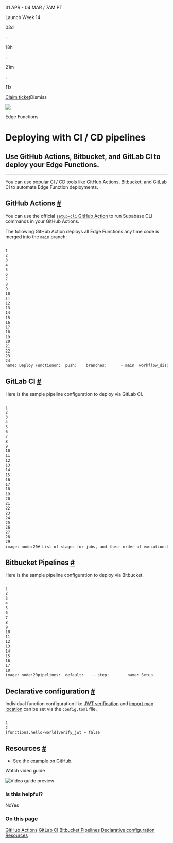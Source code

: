 31 APR - 04 MAR / 7AM PT

Launch Week 14

03d

:

18h

:

21m

:

11s

[Claim ticket](https://supabase.com/launch-week)Dismiss

![](https://supabase.com/docs/_next/image?url=%2Fdocs%2Fimg%2Flaunchweek%2F14%2Fpromo-banner-bg.png&w=3840&q=100&dpl=dpl_9WgBm3X43HXGqPuPh4vSvQgRaZyZ)

Edge Functions

# Deploying with CI / CD pipelines

## Use GitHub Actions, Bitbucket, and GitLab CI to deploy your Edge Functions.

* * *

You can use popular CI / CD tools like GitHub Actions, Bitbucket, and GitLab CI to automate Edge Function deployments.

## GitHub Actions [\#](https://supabase.com/docs/guides/functions/cicd-workflow\#github-actions)

You can use the official [`setup-cli` GitHub Action](https://github.com/marketplace/actions/supabase-cli-action) to run Supabase CLI commands in your GitHub Actions.

The following GitHub Action deploys all Edge Functions any time code is merged into the `main` branch:

```flex

1
2
3
4
5
6
7
8
9
10
11
12
13
14
15
16
17
18
19
20
21
22
23
24
name: Deploy Functionon:  push:    branches:      - main  workflow_dispatch:jobs:  deploy:    runs-on: ubuntu-latest    env:      SUPABASE_ACCESS_TOKEN: ${{ secrets.SUPABASE_ACCESS_TOKEN }}      PROJECT_ID: your-project-id    steps:      - uses: actions/checkout@v4      - uses: supabase/setup-cli@v1        with:          version: latest      - run: supabase functions deploy --project-ref $PROJECT_ID
```

## GitLab CI [\#](https://supabase.com/docs/guides/functions/cicd-workflow\#gitlab-ci)

Here is the sample pipeline configuration to deploy via GitLab CI.

```flex

1
2
3
4
5
6
7
8
9
10
11
12
13
14
15
16
17
18
19
20
21
22
23
24
25
26
27
28
29
image: node:20# List of stages for jobs, and their order of executionstages:  - setup  - deploy# This job runs in the setup stage, which runs first.setup-npm:  stage: setup  script:    - npm i supabase  cache:    paths:      - node_modules/  artifacts:    paths:      - node_modules/# This job runs in the deploy stage, which only starts when the job in the build stage completes successfully.deploy-function:  stage: deploy  script:    - npx supabase init    - npx supabase functions deploy --debug  services:    - docker:dind  variables:    DOCKER_HOST: tcp://docker:2375
```

## Bitbucket Pipelines [\#](https://supabase.com/docs/guides/functions/cicd-workflow\#bitbucket-pipelines)

Here is the sample pipeline configuration to deploy via Bitbucket.

```flex

1
2
3
4
5
6
7
8
9
10
11
12
13
14
15
16
17
18
image: node:20pipelines:  default:    - step:        name: Setup        caches:          - node        script:          - npm i supabase    - parallel:        - step:            name: Functions Deploy            script:              - npx supabase init              - npx supabase functions deploy --debug            services:              - docker
```

## Declarative configuration [\#](https://supabase.com/docs/guides/functions/cicd-workflow\#declarative-configuration)

Individual function configuration like [JWT verification](https://supabase.com/docs/guides/cli/config#functions.function_name.verify_jwt) and [import map location](https://supabase.com/docs/guides/cli/config#functions.function_name.import_map) can be set via the `config.toml` file.

```flex

1
2
[functions.hello-world]verify_jwt = false
```

## Resources [\#](https://supabase.com/docs/guides/functions/cicd-workflow\#resources)

- See the [example on GitHub](https://github.com/supabase/supabase/blob/master/examples/edge-functions/.github/workflows/deploy.yaml).

Watch video guide

![Video guide preview](https://supabase.com/docs/_next/image?url=https%3A%2F%2Fimg.youtube.com%2Fvi%2F6OMVWiiycLs%2F0.jpg&w=3840&q=75&dpl=dpl_9WgBm3X43HXGqPuPh4vSvQgRaZyZ)

### Is this helpful?

NoYes

### On this page

[GitHub Actions](https://supabase.com/docs/guides/functions/cicd-workflow#github-actions) [GitLab CI](https://supabase.com/docs/guides/functions/cicd-workflow#gitlab-ci) [Bitbucket Pipelines](https://supabase.com/docs/guides/functions/cicd-workflow#bitbucket-pipelines) [Declarative configuration](https://supabase.com/docs/guides/functions/cicd-workflow#declarative-configuration) [Resources](https://supabase.com/docs/guides/functions/cicd-workflow#resources)